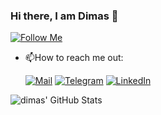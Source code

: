 ### Hi there, I am Dimas 👋

[![Follow Me](https://img.shields.io/github/followers/dimassantoso?label=Follow&style=social)](https://github.com/dimassantoso)

- 📫How to reach me out:

    [![Mail](https://img.shields.io/static/v1?label=%20&message=santoso.db@gmail.com&logo=gmail&style=flat&labelColor=white)](mailto:santoso.db@gmail.com)
    [![Telegram](https://img.shields.io/static/v1?label=%20&message=Telegram&logo=Telegram&style=flat&labelColor=grey)](https://t.me/dimassantoso)
    [![LinkedIn](https://img.shields.io/static/v1?label=%20&message=LinkedIn&logo=LinkedIn&style=flat&labelColor=grey)](https://www.linkedin.com/in/dimassantoso/)

![dimas' GitHub Stats](https://github-readme-stats.vercel.app/api?username=dimassantoso&show_icons=true&count_private=true&line_height=40)
